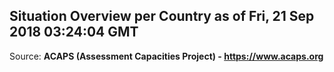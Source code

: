 ## Situation Overview per Country as of Fri, 21 Sep 2018 03:24:04 GMT

Source: **ACAPS (Assessment Capacities Project) - https://www.acaps.org**
